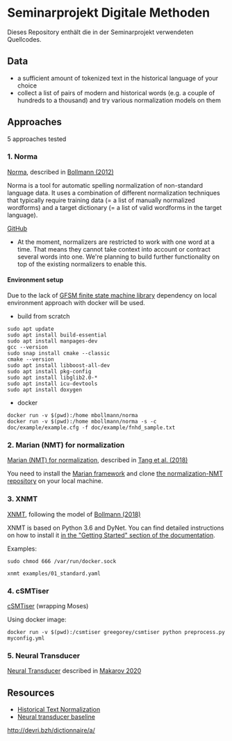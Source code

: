 # Seminarprojekt Digitale Methoden
Dieses Repository enthält die in der Seminarprojekt verwendeten Quellcodes.

## Data
- a sufficient amount of tokenized text in the historical language of your choice
- collect a list of pairs of modern and historical words (e.g. a couple of hundreds to a thousand) 
  and try various normalization models on them
  


## Approaches
5 approaches tested

### 1. Norma
[Norma](https://github.com/comphist/norma), described in [Bollmann
  (2012)](https://marcel.bollmann.me/pub/acrh12.pdf)

Norma is a tool for automatic spelling normalization of non-standard language data. It uses a combination of different 
normalization techniques that typically require training data (= a list of manually normalized wordforms) 
and a target dictionary (= a list of valid wordforms in the target language).

[GitHub](https://github.com/comphist/norma)

- At the moment, normalizers are restricted to work with one word at a time. 
  That means they cannot take context into account or contract several words into one. 
  We're planning to build further functionality on top of the existing normalizers to enable this.

#### Environment setup
Due to the lack of 
[GFSM finite state machine library](http://kaskade.dwds.de/~moocow/mirror/projects/gfsm/)
dependency on local environment approach with docker will be used.

- build from scratch
```commandline
sudo apt update
sudo apt install build-essential
sudo apt install manpages-dev
gcc --version
sudo snap install cmake --classic
cmake --version
sudo apt install libboost-all-dev
sudo apt install pkg-config
sudo apt install libglib2.0-*
sudo apt install icu-devtools
sudo apt install doxygen
```
- docker
```commandline
docker run -v $(pwd):/home mbollmann/norma
docker run -v $(pwd):/home mbollmann/norma -s -c doc/example/example.cfg -f doc/example/fnhd_sample.txt
```

### 2. Marian (NMT) for normalization
[Marian (NMT) for normalization](https://github.com/tanggongbo/normalization-NMT),
  described in [Tang et al. (2018)](http://aclweb.org/anthology/C18-1112)

You need to install the [Marian
framework](https://github.com/marian-nmt/marian-dev) and clone [the
normalization-NMT repository](https://github.com/tanggongbo/normalization-NMT)
on your local machine.  

### 3. XNMT

[XNMT](https://github.com/neulab/xnmt), following the model of [Bollmann
  (2018)](http://www.linguistics.rub.de/forschung/arbeitsberichte/22.pdf)

XNMT is based on Python 3.6 and DyNet.  You can find detailed instructions on
how to install it [in the "Getting Started" section of the
documentation](https://xnmt.readthedocs.io/en/latest/getting_started.html).


Examples:
```commandline
sudo chmod 666 /var/run/docker.sock

xnmt examples/01_standard.yaml
```

### 4. cSMTiser

[cSMTiser](https://github.com/clarinsi/csmtiser) (wrapping Moses)

Using docker image:
```commandline
docker run -v $(pwd):/csmtiser greegorey/csmtiser python preprocess.py myconfig.yml
```

### 5. Neural Transducer

[Neural Transducer](https://github.com/peter-makarov/il-reimplementation/tree/feature/sgm2021)
described in [Makarov 2020](https://www.aclweb.org/anthology/2020.acl-main.650/)

## Resources
- [Historical Text Normalization](https://github.com/coastalcph/histnorm#tldr-the-recommended-normalization-approach)
- [Neural transducer baseline](https://github.com/peter-makarov/il-reimplementation/tree/feature/sgm2021)

http://devri.bzh/dictionnaire/a/